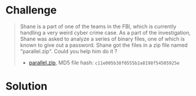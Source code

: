 # Challenge

> Shane is a part of one of the teams in the FBI, which is currently handling a very weird cyber crime case. As a part of the investigation, Shane was asked to analyze a series of binary files, one of which is known to give out a password. Shane got the files in a zip file named "parallel.zip". Could you help him do it ?
> 
> * [parallel.zip](attachments/parallel.zip), MD5 file hash: `c11e005b38f0555b2a8198f54505925e`

# Solution

